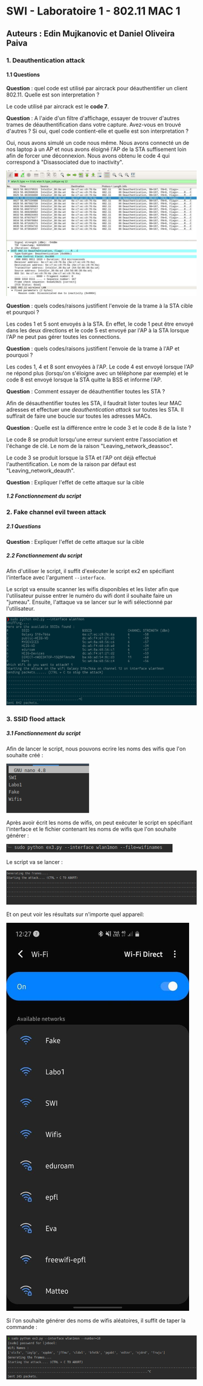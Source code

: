 # SWI - Laboratoire 1 - 802.11 MAC 1

## Auteurs : Edin Mujkanovic et Daniel Oliveira Paiva

### 1. Deauthentication attack

#### 1.1 Questions

**Question** : quel code est utilisé par aircrack pour déauthentifier un client 802.11. Quelle est son interpretation ?

Le code utilisé par aircrack est le **code 7**. 

**Question** : A l'aide d'un filtre d'affichage, essayer de trouver d'autres trames de déauthentification dans votre capture. Avez-vous en trouvé d'autres ? Si oui, quel code contient-elle et quelle est son interpretation ?

Oui, nous avons simulé un code nous même. Nous avons connecté un de nos laptop à un AP et nous avons éloigné l'AP de la STA suffisement loin afin de forcer une déconnexion. Nous avons obtenu le code 4 qui correspond à "Disassociated due to inactivity".

![./images/deauth_code.jpg](./images/deauth_code.jpg)

**Question** : quels codes/raisons justifient l'envoie de la trame à la STA cible et pourquoi ?

Les codes 1 et 5 sont envoyés à la STA. En effet, le code 1 peut être envoyé dans les deux directions et le code 5 est envoyé par l'AP à la STA lorsque l'AP ne peut pas gérer toutes les connections.

**Question** : quels codes/raisons justifient l'envoie de la trame à l'AP et pourquoi ?

Les codes 1, 4 et 8 sont envoyées à l'AP. Le code 4 est envoyé lorsque l'AP ne répond plus (lorsqu'on s'éloigne avec un téléphone par exemple) et le code 8 est envoyé lorsque la STA quitte la BSS et informe l'AP.

**Question** : Comment essayer de déauthentifier toutes les STA ?

Afin de désauthentifier toutes les STA, il faudrait lister toutes leur MAC adresses et effectuer une *deauthentication attack* sur toutes les STA. Il suffirait de faire une boucle sur toutes les adresses MACs.

**Question** : Quelle est la différence entre le code 3 et le code 8 de la liste ?

Le code 8 se produit lorsqu'une erreur survient entre l'association et  l'échange de clé. Le nom de la raison "Leaving_network_deassoc".

Le code 3 se produit lorsque la STA et l'AP ont déjà effectué l'authentification. Le nom de la raison par défaut est "Leaving_network_deauth".

**Question** : Expliquer l'effet de cette attaque sur la cible



##### 1.2 Fonctionnement du script





### 2. Fake channel evil tween attack

##### 2.1 Questions

**Question** : Expliquer l'effet de cette attaque sur la cible

##### 2.2 Fonctionnement du script

Afin d'utiliser le script, il suffit d'exécuter le script ex2 en spécifiant l'interface avec l'argument `--interface`. 

Le script va ensuite scanner les wifis disponibles et les lister afin que l'utilisateur puisse entrer le numéro du wifi dont il souhaite faire un "jumeau". Ensuite, l'attaque va se lancer sur le wifi sélectionné par l'utilisateur.

![](./images/ex2.png)

### 3. SSID flood attack

##### 3.1 Fonctionnement du script

Afin de lancer le script, nous pouvons ecrire les noms des wifis que l'on souhaite créé : 

![](./images/fake_names.png)

Après avoir écrit les noms de wifis, on peut exécuter le script en spécifiant l'interface et le fichier contenant les noms de wifis que l'on souhaite générer : 

![](./images/ex3_command.png)

Le script va se lancer : 

![](./images/ex3_attacking.png)

Et on peut voir les résultats sur n'importe quel appareil: 

![](./images/ex3_result.jpg)

Si l'on souhaite générer des noms de wifis aléatoires, il suffit de taper la commande : 

![](./images/ex3_random.png)